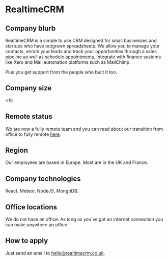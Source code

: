 # RealtimeCRM

## Company blurb

RealtimeCRM is a simple to use CRM designed for small businesses and startups who have outgrown spreadsheets. We allow you to manage your contacts, enrich your leads and track your opportunities through a sales pipeline as well as schedule appointments, integrate with finance systems like Xero and Mail automation platforms such as MailChimp.

Plus you get support from the people who built it too.

## Company size

<15

## Remote status

We are now a fully remote team and you can read about our transition from office to fully remote [here](https://realtimecrm.co.uk/posts/how-we-became-a-remote-team/).

## Region

Our employees are based in Europe. Most are in the UK and France.

## Company technologies

React, Meteor, NodeJS, MongoDB.

## Office locations

We do not have an office. As long as you've got an internet connection you can make anywhere an office.

## How to apply

Just send an email to hello@realtimecrm.co.uk.